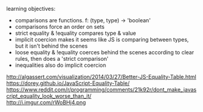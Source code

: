 learning objectives:
* comparisons are functions.  f: (type, type) -> 'boolean'
* comparisons force an order on sets
* strict equality & !equality compares type & value
* implicit coercion makes it seems like JS is comparing between types, but it isn't behind the scenes
* loose equality & !equality coerces behind the scenes according to clear rules, then does a 'strict comparison'
* inequalities also do implicit coercion


http://algassert.com/visualization/2014/03/27/Better-JS-Equality-Table.html  
https://dorey.github.io/JavaScript-Equality-Table/  
https://www.reddit.com/r/programming/comments/21k92r/dont_make_javascript_equality_look_worse_than_it/  
http://i.imgur.com/rWoBHj4.png
